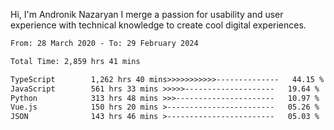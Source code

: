 Hi, I'm Andronik Nazaryan
I merge a passion for usability and user experience with technical knowledge to create cool digital experiences.


<!--START_SECTION:waka-->

```txt
From: 28 March 2020 - To: 29 February 2024

Total Time: 2,859 hrs 41 mins

TypeScript        1,262 hrs 40 mins>>>>>>>>>>>--------------   44.15 %
JavaScript        561 hrs 33 mins >>>>>--------------------   19.64 %
Python            313 hrs 48 mins >>>----------------------   10.97 %
Vue.js            150 hrs 20 mins >------------------------   05.26 %
JSON              143 hrs 46 mins >------------------------   05.03 %
```

<!--END_SECTION:waka-->
